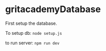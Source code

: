 # gritacademyDatabase

First setup the database.

To setup db:
`
node setup.js
`


to run server:
`
npm run dev
`
